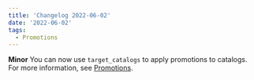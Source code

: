 ```yaml
---
title: 'Changelog 2022-06-02'
date: '2022-06-02'
tags:
  - Promotions
---
```

**Minor** You can now use `target_catalogs` to apply promotions to catalogs. For more information, see [Promotions](/docs/api/promotions/promotions-standard-introduction).
